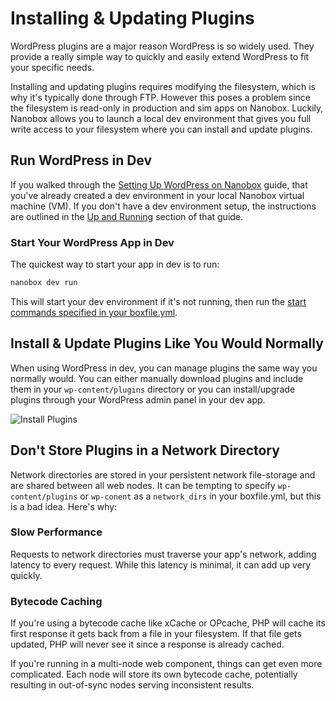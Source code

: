 # Installing & Updating Plugins

WordPress plugins are a major reason WordPress is so widely used. They provide a really simple way to quickly and easily extend WordPress to fit your specific needs.

Installing and updating plugins requires modifying the filesystem, which is why it's typically done through FTP. However this poses a problem since the filesystem is read-only in production and sim apps on Nanobox. Luckily, Nanobox allows you to launch a local dev environment that gives you full write access to your filesystem where you can install and update plugins.

## Run WordPress in Dev
If you walked through the [Setting Up WordPress on Nanobox](/php/wordpress/getting-started) guide, that you've already created a dev environment in your local Nanobox virtual machine (VM). If you don't have a dev environment setup, the instructions are outlined in the
[Up and Running](/php/wordpress/getting-started/#up-and-running) section of that guide.

### Start Your WordPress App in Dev
The quickest way to start your app in dev is to run:

```bash
nanobox dev run
```

This will start your dev environment if it's not running, then run the [start commands specified in your boxfile.yml](/php/wordpress/advanced/boxfile-explained/#start).

## Install & Update Plugins Like You Would Normally
When using WordPress in dev, you can manage plugins the same way you normally would. You can either manually download plugins and include them in your `wp-content/plugins` directory or you can install/upgrade plugins through your WordPress admin panel in your dev app.

![Install Plugins](/assets/php/wordpress/wp-plugins.png)

## Don't Store Plugins in a Network Directory
Network directories are stored in your persistent network file-storage and are shared between all web nodes. It can be tempting to specify `wp-content/plugins` or `wp-conent` as a `network_dirs` in your boxfile.yml, but this is a bad idea. Here's why:

### Slow Performance
Requests to network directories must traverse your app's network, adding latency to every request. While this latency is minimal, it can add up very quickly.

### Bytecode Caching
If you're using a bytecode cache like xCache or OPcache, PHP will cache its first response it gets back from a file in your filesystem. If that file gets updated, PHP will never see it since a response is already cached.

If you're running in a multi-node web component, things can get even more complicated. Each node will store its own bytecode cache, potentially resulting in out-of-sync nodes serving inconsistent results.
